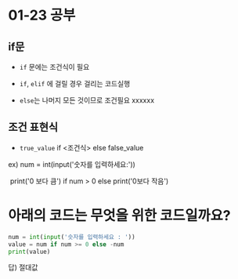 # 01-23 공부

## if문

* `if` 문에는 조건식이 필요

* `if`, `elif` 에 걸릴 경우 걸리는 코드실행
* `else`는 나머지 모든 것이므로 조건필요 xxxxxx



## 조건 표현식

* `true_value`  if  <조건식> else false_value

ex)  num = int(input('숫자를 입력하세요:'))

​       print('0 보다 큼')  if num > 0 else print('0보다 작음')

# 아래의 코드는 무엇을 위한 코드일까요?
```python
num = int(input('숫자를 입력하세요 : '))
value = num if num >= 0 else -num
print(value)
```

답) 절대값












